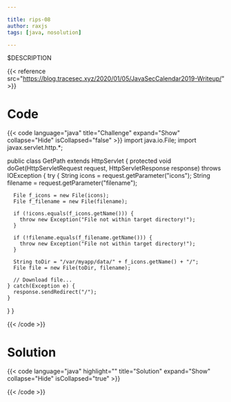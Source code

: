 ```yaml
---

title: rips-08
author: raxjs
tags: [java, nosolution]

---
```


$DESCRIPTION

<!--more-->
{{< reference src="https://blog.tracesec.xyz/2020/01/05/JavaSecCalendar2019-Writeup/" >}}

# Code
{{< code language="java"  title="Challenge" expand="Show" collapse="Hide" isCollapsed="false" >}}
import java.io.File;
import javax.servlet.http.*;

public class GetPath extends HttpServlet {
  protected void doGet(HttpServletRequest request,
                       HttpServletResponse response) throws IOException {
    try {
      String icons = request.getParameter("icons");
      String filename = request.getParameter("filename");

      File f_icons = new File(icons);
      File f_filename = new File(filename);

      if (!icons.equals(f_icons.getName())) {
        throw new Exception("File not within target directory!");
      }

      if (!filename.equals(f_filename.getName())) {
        throw new Exception("File not within target directory!");
      }

      String toDir = "/var/myapp/data/" + f_icons.getName() + "/";
      File file = new File(toDir, filename);

      // Download file...
    } catch(Exception e) {
      response.sendRedirect("/");
    }
  }
}

{{< /code >}}

# Solution
{{< code language="java" highlight="" title="Solution" expand="Show" collapse="Hide" isCollapsed="true" >}}

{{< /code >}}